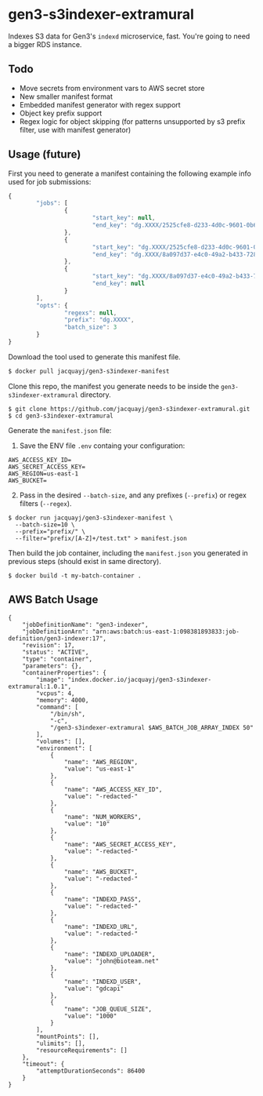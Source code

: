 # gen3-s3indexer-extramural

Indexes S3 data for Gen3's `indexd` microservice, fast. You're going to need a bigger RDS instance.

## Todo

* Move secrets from environment vars to AWS secret store
* New smaller manifest format
* Embedded manifest generator with regex support
* Object key prefix support
* Regex logic for object skipping (for patterns unsupported by s3 prefix filter, use with manifest generator) 

## Usage (future)

First you need to generate a manifest containing the following example info used for job submissions:
```javascript
{
        "jobs": [
                {
                        "start_key": null,
                        "end_key": "dg.XXXX/2525cfe8-d233-4d0c-9601-0b69d222b2a5/clinical.json"
                },
                {
                        "start_key": "dg.XXXX/2525cfe8-d233-4d0c-9601-0b69d222b2a5/clinical.json",
                        "end_key": "dg.XXXX/8a097d37-e4c0-49a2-b433-728521a8cd2a/output.tsv"
                },
                {
                        "start_key": "dg.XXXX/8a097d37-e4c0-49a2-b433-728521a8cd2a/output.tsv",
                        "end_key": null
                }
        ],
        "opts": {
                "regexs": null,
                "prefix": "dg.XXXX",
                "batch_size": 3
        }
}
```

Download the tool used to generate this manifest file.
```sh
$ docker pull jacquayj/gen3-s3indexer-manifest
```

Clone this repo, the manifest you generate needs to be inside the `gen3-s3indexer-extramural` directory.
```
$ git clone https://github.com/jacquayj/gen3-s3indexer-extramural.git
$ cd gen3-s3indexer-extramural
```

Generate the `manifest.json` file: 

1. Save the ENV file `.env` containg your configuration:
```
AWS_ACCESS_KEY_ID=
AWS_SECRET_ACCESS_KEY=
AWS_REGION=us-east-1
AWS_BUCKET=
```

2. Pass in the desired `--batch-size`, and any prefixes (`--prefix`) or regex filters (`--regex`).

```
$ docker run jacquayj/gen3-s3indexer-manifest \
  --batch-size=10 \
  --prefix="prefix/" \
  --filter="prefix/[A-Z]+/test.txt" > manifest.json
```

Then build the job container, including the `manifest.json` you generated in previous steps (should exist in same directory).
```
$ docker build -t my-batch-container .
```

## AWS Batch Usage

```
{
    "jobDefinitionName": "gen3-indexer",
    "jobDefinitionArn": "arn:aws:batch:us-east-1:098381893833:job-definition/gen3-indexer:17",
    "revision": 17,
    "status": "ACTIVE",
    "type": "container",
    "parameters": {},
    "containerProperties": {
        "image": "index.docker.io/jacquayj/gen3-s3indexer-extramural:1.0.1",
        "vcpus": 4,
        "memory": 4000,
        "command": [
            "/bin/sh",
            "-c",
            "/gen3-s3indexer-extramural $AWS_BATCH_JOB_ARRAY_INDEX 50"
        ],
        "volumes": [],
        "environment": [
            {
                "name": "AWS_REGION",
                "value": "us-east-1"
            },
            {
                "name": "AWS_ACCESS_KEY_ID",
                "value": "-redacted-"
            },
            {
                "name": "NUM_WORKERS",
                "value": "10"
            },
            {
                "name": "AWS_SECRET_ACCESS_KEY",
                "value": "-redacted-"
            },
            {
                "name": "AWS_BUCKET",
                "value": "-redacted-"
            },
            {
                "name": "INDEXD_PASS",
                "value": "-redacted-"
            },
            {
                "name": "INDEXD_URL",
                "value": "-redacted-"
            },
            {
                "name": "INDEXD_UPLOADER",
                "value": "john@bioteam.net"
            },
            {
                "name": "INDEXD_USER",
                "value": "gdcapi"
            },
            {
                "name": "JOB_QUEUE_SIZE",
                "value": "1000"
            }
        ],
        "mountPoints": [],
        "ulimits": [],
        "resourceRequirements": []
    },
    "timeout": {
        "attemptDurationSeconds": 86400
    }
}
```
